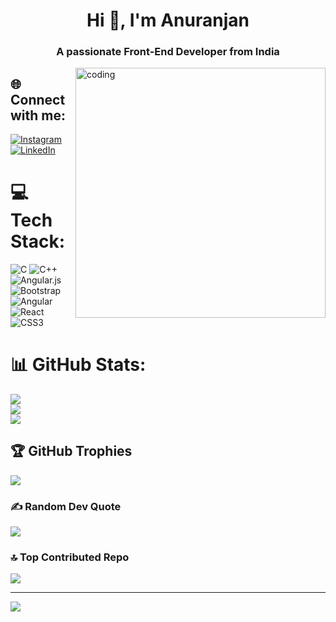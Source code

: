 <h1 align="center">Hi 👋, I'm Anuranjan</h1>
<h3 align="center">A passionate Front-End Developer from India</h3>

<img align="right" alt="coding" width="400" src="https://user-images.githubusercontent.com/55389276/140866485-8fb1c876-9a8f-4d6a-98dc-08c4981eaf70.gif">

## 🌐 Connect with me:
[![Instagram](https://img.shields.io/badge/Instagram-%23E4405F.svg?logo=Instagram&logoColor=white)](https://instagram.com/__anuranjan__) [![LinkedIn](https://img.shields.io/badge/LinkedIn-%230077B5.svg?logo=linkedin&logoColor=white)](https://linkedin.com/in/itanuranjan) 

# 💻 Tech Stack:
![C](https://img.shields.io/badge/c-%2300599C.svg?style=for-the-badge&logo=c&logoColor=white) ![C++](https://img.shields.io/badge/c++-%2300599C.svg?style=for-the-badge&logo=c%2B%2B&logoColor=white) ![Angular.js](https://img.shields.io/badge/angular.js-%23E23237.svg?style=for-the-badge&logo=angularjs&logoColor=white) ![Bootstrap](https://img.shields.io/badge/bootstrap-%238511FA.svg?style=for-the-badge&logo=bootstrap&logoColor=white) ![Angular](https://img.shields.io/badge/angular-%23DD0031.svg?style=for-the-badge&logo=angular&logoColor=white) ![React](https://img.shields.io/badge/react-%2320232a.svg?style=for-the-badge&logo=react&logoColor=%2361DAFB) ![CSS3](https://img.shields.io/badge/css3-%231572B6.svg?style=for-the-badge&logo=css3&logoColor=white)
# 📊 GitHub Stats:
![](https://github-readme-stats.vercel.app/api?username=itanuranjan&theme=dark&hide_border=false&include_all_commits=false&count_private=false)<br/>
![](https://github-readme-streak-stats.herokuapp.com/?user=itanuranjan&theme=dark&hide_border=false)<br/>
![](https://github-readme-stats.vercel.app/api/top-langs/?username=itanuranjan&theme=dark&hide_border=false&include_all_commits=false&count_private=false&layout=compact)

## 🏆 GitHub Trophies
![](https://github-profile-trophy.vercel.app/?username=itanuranjan&theme=radical&no-frame=false&no-bg=true&margin-w=4)

### ✍️ Random Dev Quote
![](https://quotes-github-readme.vercel.app/api?type=horizontal&theme=radical)

### 🔝 Top Contributed Repo
![](https://github-contributor-stats.vercel.app/api?username=itanuranjan&limit=5&theme=dracula&combine_all_yearly_contributions=true)

---
[![](https://visitcount.itsvg.in/api?id=itanuranjan&icon=0&color=0)](https://visitcount.itsvg.in)

<!-- Proudly created with GPRM ( https://gprm.itsvg.in ) -->